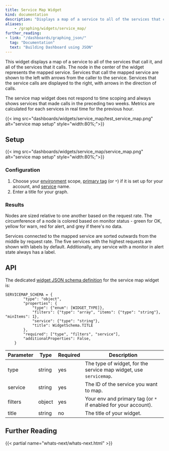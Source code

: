 ```yaml
---
title: Service Map Widget
kind: documentation
description: "Displays a map of a service to all of the services that call it, and all of the services that it calls."
aliases:
    - /graphing/widgets/service_map/
further_reading:
- link: "/dashboards/graphing_json/"
  tag: "Documentation"
  text: "Building Dashboard using JSON"
---
```


This widget displays a map of a service to all of the services that call it, and all of the services that it calls. The node in the center of the widget represents the mapped service. Services that call the mapped service are shown to the left with arrows from the caller to the service. Services that the service calls are displayed to the right, with arrows in the direction of calls.

The service map widget does not respond to time scoping and always shows services that made calls in the preceding two weeks. Metrics are calculated for each services in real time for the previous hour.

{{< img src="dashboards/widgets/service_map/test_service_map.png" alt="service map setup"  style="width:80%;">}}

## Setup

{{< img src="dashboards/widgets/service_map/service_map.png" alt="service map setup"  style="width:80%;">}}

### Configuration

1. Choose your [environment][1] scope, [primary tag][2] (or `*`) if it is set up for your account, and [service][3] name.
2. Enter a title for your graph.

### Results

Nodes are sized relative to one another based on the request rate. The circumference of a node is colored based on monitor status - green for OK, yellow for warn, red for alert, and grey if there's no data.

Services connected to the mapped service are sorted outwards from the middle by request rate. The five services with the highest requests are shown with labels by default. Additionally, any service with a monitor in alert state always has a label.

## API

The dedicated [widget JSON schema definition][4] for the service map widget is:

```text
SERVICEMAP_SCHEMA = {
        "type": "object",
        "properties": {
            "type": {"enum": [WIDGET_TYPE]},
            "filters": {"type": "array", "items": {"type": "string"}, "minItems": 1},
            "service": {"type": "string"},
            "title": WidgetSchema.TITLE
        },
        "required": ["type", "filters", "service"],
        "additionalProperties": False,
    }
```

| Parameter | Type   | Required | Description                                                       |
|-----------|--------|----------|-------------------------------------------------------------------|
| type      | string | yes      | The type of widget, for the service map widget, use `servicemap`. |
| service   | string | yes      | The ID of the service you want to map.                            |
| filters   | object | yes      | Your env and primary tag (or `*` if enabled for your account).    |
| title     | string | no       | The title of your widget.                                         |

## Further Reading

{{< partial name="whats-next/whats-next.html" >}}

[1]: /tracing/send_traces
[2]: /tracing/advanced/setting_primary_tags_to_scope
[3]: /tracing/visualization/service
[4]: /dashboards/graphing_json/widget_json
